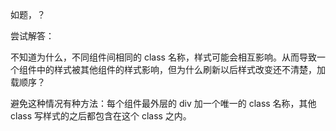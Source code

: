 如题，？

尝试解答：

不知道为什么，不同组件间相同的 class 名称，样式可能会相互影响。从而导致一个组件中的样式被其他组件的样式影响，但为什么刷新以后样式改变还不清楚，加载顺序？   

避免这种情况有种方法：每个组件最外层的 div 加一个唯一的 class 名称，其他 class 写样式的之后都包含在这个 class 之内。   
